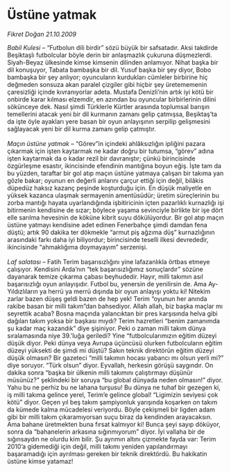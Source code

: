 # Üstüne yatmak

*Fikret Doğan 21.10.2009*

<div class="taraf_structure_2col_1zq">
<div class="margen_n">



 <p><i>Babil Kulesi</i> – “Futbolun dili birdir” sözü büyük bir safsatadır. Aksi takdirde Beşiktaşlı futbolcular böyle derin bir anlaşmazlık çukuruna düşmezlerdi. Siyah-Beyaz ülkesinde kimse kimsenin dilinden anlamıyor. Nihat başka bir dil konuşuyor, Tabata bambaşka bir dil. Yusuf başka bir şey diyor, Bobo bambaşka bir şey anlıyor; oyuncuların kurdukları cümleler birbirine hiç değmeden sonsuza akan paralel çizgiler gibi hiçbir şey üretememenin çaresizliği içinde kıvranıyorlar adeta. Mustafa Denizli’nin artık iyi kötü bir onbirde karar kılması elzemdir, en azından bu oyuncular birbirlerinin dilini sökünceye dek. Nasıl şimdi Türklerle Kürtler arasında toplumsal barışın temellerini atacak yeni bir dil kurmanın zamanı gelip çatmışsa, Beşiktaş’ta da işte öyle ayakları yere basan bir oyun anlayışının serpilip gelişmesini sağlayacak yeni bir dil kurma zamanı gelip çatmıştır.<i> <br/><br/>Maçın üstüne yatmak</i> – “Görev”in içindeki ahlâksızlığın ipliğini pazara çıkarmak için işten kaytarmak ne kadar doğru bir tutumsa, “görev” adına işten kaytarmak da o kadar rezil bir davranıştır; çünkü birincisinde özgürleşme esastır, ikincisinde efendinin mantığına boyun eğiş. İşte tam da bu yüzden, taraftar bir gol atıp maçın üstüne yatmaya çalışan bir takıma yan gözle bakar; oyunun en değerli anlarını çarçur ettiği için değil, bilâkis düpedüz haksız kazanç peşinde koşturduğu için. En düşük maliyetle en yüksek kazanca ulaşmak sermayenin amentüsüdür; üretim süreçlerinin bu zorba mantığı hayata uyarlandığında işbitiricinin içten pazarlıklı kurnazlığı işi bitirmenin kendisine de sızar; böylece yaşama sevinciyle birlikte bir işe dört elle sarılma hevesinin de köküne kibrit suyu dökülüyordur. Bir gol atıp maçın üstüne yatmayı kendisine adet edinen Fenerbahçe şimdi damdan fena düştü; artık 90 dakika ter dökmekle “armut piş ağzıma düş” kurnazlığının arasındaki farkı daha iyi biliyordur; birincisinde teselli ilkesi devrededir, ikincisinde “ahmaklığıma doymayayım” serzenişi.<i> <br/><br/>Laf salatası</i> – Fatih Terim başarısızlığını yine lafazanlıkla örtbas etmeye çalışıyor. Kendisini Arda’nın “tek başarısızlığımız sonuçlardır” sözüne dayanarak temize çıkarma çabası beyhudedir. Hayır, milli takımın asıl başarısızlığı oyun anlayışıdır. Futbol bu, yenersin de yenilirsin de. Ama Ay-Yıldızlıların ya herrü ya merrü dışında bir oyun anlayışı yoktu ki! Nitekim zarlar bazen düşeş geldi bazen de hep yek! Terim “oyunun her anında rakibe basan bir milli takım”dan bahsediyor. Allah allah, biz başka maçlar mı seyrettik acaba? Bosna maçında yalancıktan bir pres karşısında helva gibi dağılan takım yoksa bir başkası mıydı? Terim hazretleri “benim zamanımda şu kadar maç kazandık” diye şişiniyor. Peki o zaman milli takım dünya sıralamasında niye 39.’luğa geriledi? Yine “futbolcularımızın eğitim düzeyi düşük diyor. Peki dünya veya Avrupa üçüncüsü olurken futbolcuların eğitim düzeyi yüksekti de şimdi mi düştü? Sakın teknik direktörün eğitim düzeyi düşük olmasın? Bir gazeteci “milli takımın hocası yabancı mı olsun yerli mi?” diye soruyor. “Türk olsun” diyor. Eyvallah, herkesin görüşü saygındır. On dakika sonra “başka bir ülkenin milli takımını çalıştırmayı düşünür müsünüz?” şeklindeki bir soruya “bu global dünyada neden olmasın!” diyor. Yahu bu ne perhiz bu ne lahana turşusu! Bu dünya ne tuhaf bir gezegen ki, iş milli takıma gelince yerel, Terim’e gelince global! “Ligimizin seviyesi çok kötü” diyor. Geçen yıl beş takım şampiyonluk yarışında koşarken on takım da kümede kalma mücadelesi veriyordu. Böyle çekişmeli bir ligden adam gibi bir milli takım çıkaramıyorsan suçu biraz da kendinden arayacaksın. Ama bahane üretmekten buna fırsat kalmıyor ki! Bunca şeyi sayıp döküyor, sonra da “bahanelerin arkasına sığınmıyorum” diyor. İyi vallaha bir de sığınsaydın ne olurdu kim bilir. Şu ayrımın altını çizmekte fayda var: Terim 2010’a gidemediği için değil, milli takımı yeniden yapılandırmayı başaramadığı için ayrılması gereken bir teknik direktördü. Bu hakikatin üstüne kimse yatamaz!</p>
<br/>
<br/>
<br/>



<br/>


<div id="taraf_not">
</div>

</div>


</div>
